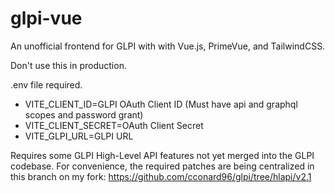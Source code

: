 # glpi-vue

An unofficial frontend for GLPI with with Vue.js, PrimeVue, and TailwindCSS.

Don't use this in production.

.env file required.
- VITE_CLIENT_ID=GLPI OAuth Client ID (Must have api and graphql scopes and password grant)
- VITE_CLIENT_SECRET=OAuth Client Secret
- VITE_GLPI_URL=GLPI URL

Requires some GLPI High-Level API features not yet merged into the GLPI codebase.
For convenience, the required patches are being centralized in this branch on my fork:
https://github.com/cconard96/glpi/tree/hlapi/v2.1